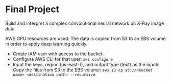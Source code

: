 # Final Project

Build and interpret a complex convolutional neural network on X-Ray image data. 

AWS GPU resources are used. The data is copied from S3 to an EBS volume in order to apply deep learning quickly.
-   Create IAM user with access to the bucket.
-   Configure AWS CLI for that user:  `aws configure`
-   Input the keys, region (us-east-1), and output type (text) as the inputs
Copy the files from S3 to the EBS volume: `aws s3 cp s3://<bucket name> <destination path> --recursive`